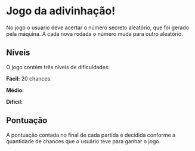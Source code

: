 # Jogo da adivinhação!
No jogo o usuário deve acertar o número secreto aleatório, que foi gerado pela máquina. A cada nova rodada o número muda para outro aleatório.

## Níveis
<p>O jogo contém três níveis de dificuldades:</p>
<p><strong>Fácil:</strong> 20 chances.</p>
<p><p><strong>Médio:</strong 15 chances.</p>
<p><p><strong>Díficil:</strong 6 chances.</p>

## Pontuação
<p>A pontuação contada no final de cada partida é decidida conforme a quantidade de chances que o usuário teve para ganhar o jogo.</p>
